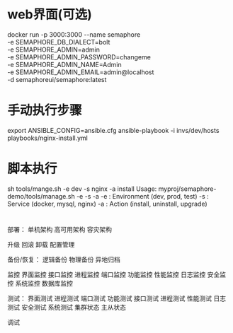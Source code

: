 # web界面(可选)
docker run -p 3000:3000 --name semaphore \
	-e SEMAPHORE_DB_DIALECT=bolt \
	-e SEMAPHORE_ADMIN=admin \
	-e SEMAPHORE_ADMIN_PASSWORD=changeme \
	-e SEMAPHORE_ADMIN_NAME=Admin \
	-e SEMAPHORE_ADMIN_EMAIL=admin@localhost \
	-d semaphoreui/semaphore:latest

# 手动执行步骤
export ANSIBLE_CONFIG=ansible.cfg
ansible-playbook -i invs/dev/hosts playbooks/nginx-install.yml

# 脚本执行
sh tools/mange.sh -e dev -s nginx -a install
Usage: myproj/semaphore-demo/tools/manage.sh -e <environment> -s <service> -a <action>
  -e <environment>  : Environment (dev, prod, test)
  -s <service>      : Service (docker, mysql, nginx)
  -a <action>       : Action (install, uninstall, upgrade)


#
部署：
单机架构
高可用架构
容灾架构

升级
回滚
卸载
配置管理

备份/恢复：
逻辑备份
物理备份
异地归档

监控
界面监控
接口监控
进程监控
端口监控
功能监控
性能监控
日志监控
安全监控
系统监控
数据库监控


测试：
界面测试
进程测试
端口测试
功能测试
接口测试
进程测试
性能测试
日志测试
安全测试
系统测试
集群状态
主从状态

调试